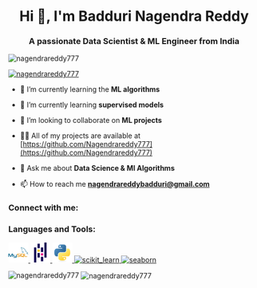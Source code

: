<h1 align="center">Hi 👋, I'm Badduri Nagendra Reddy</h1>
<h3 align="center">A passionate Data Scientist & ML Engineer from India</h3>

<p align="left"> <img src="https://komarev.com/ghpvc/?username=nagendrareddy777&label=Profile%20views&color=0e75b6&style=flat" alt="nagendrareddy777" /> </p>

<p align="left"> <a href="https://github.com/ryo-ma/github-profile-trophy"><img src="https://github-profile-trophy.vercel.app/?username=nagendrareddy777" alt="nagendrareddy777" /></a> </p>

- 🔭 I’m currently learning the **ML algorithms**

- 🌱 I’m currently learning **supervised models**

- 👯 I’m looking to collaborate on **ML projects**

- 👨‍💻 All of my projects are available at [https://github.com/Nagendrareddy777](https://github.com/Nagendrareddy777)

- 💬 Ask me about **Data Science & Ml Algorithms**

- 📫 How to reach me **nagendrareddybadduri@gmail.com**

<h3 align="left">Connect with me:</h3>
<p align="left">
</p>

<h3 align="left">Languages and Tools:</h3>
<p align="left"> <a href="https://www.mysql.com/" target="_blank" rel="noreferrer"> <img src="https://raw.githubusercontent.com/devicons/devicon/master/icons/mysql/mysql-original-wordmark.svg" alt="mysql" width="40" height="40"/> </a> <a href="https://pandas.pydata.org/" target="_blank" rel="noreferrer"> <img src="https://raw.githubusercontent.com/devicons/devicon/2ae2a900d2f041da66e950e4d48052658d850630/icons/pandas/pandas-original.svg" alt="pandas" width="40" height="40"/> </a> <a href="https://www.python.org" target="_blank" rel="noreferrer"> <img src="https://raw.githubusercontent.com/devicons/devicon/master/icons/python/python-original.svg" alt="python" width="40" height="40"/> </a> <a href="https://scikit-learn.org/" target="_blank" rel="noreferrer"> <img src="https://upload.wikimedia.org/wikipedia/commons/0/05/Scikit_learn_logo_small.svg" alt="scikit_learn" width="40" height="40"/> </a> <a href="https://seaborn.pydata.org/" target="_blank" rel="noreferrer"> <img src="https://seaborn.pydata.org/_images/logo-mark-lightbg.svg" alt="seaborn" width="40" height="40"/> </a> </p>

<p><img align="left" src="https://github-readme-stats.vercel.app/api/top-langs?username=nagendrareddy777&show_icons=true&locale=en&layout=compact" alt="nagendrareddy777" /></p>

<p>&nbsp;<img align="center" src="https://github-readme-stats.vercel.app/api?username=nagendrareddy777&show_icons=true&locale=en" alt="nagendrareddy777" /></p>
